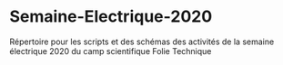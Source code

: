 # Semaine-Electrique-2020
Répertoire pour les scripts et des schémas des activités de la semaine électrique 2020 du camp scientifique Folie Technique 
